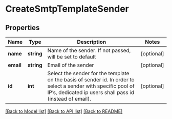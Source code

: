 # CreateSmtpTemplateSender

## Properties
Name | Type | Description | Notes
------------ | ------------- | ------------- | -------------
**name** | **string** | Name of the sender. If not passed, will be set to default | [optional] 
**email** | **string** | Email of the sender | [optional] 
**id** | **int** | Select the sender for the template on the basis of sender id. In order to select a sender with specific pool of IP’s, dedicated ip users shall pass id (instead of email). | [optional] 

[[Back to Model list]](../../README.md#documentation-for-models) [[Back to API list]](../../README.md#documentation-for-api-endpoints) [[Back to README]](../../README.md)



